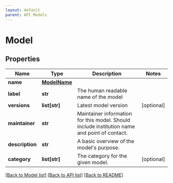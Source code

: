 ```yaml
---
layout: default
parent: API Models
---
```


# Model

## Properties

Name | Type | Description | Notes
------------ | ------------- | ------------- | -------------
**name** | [**ModelName**](ModelName.md) |  | 
**label** | **str** | The human readable name of the model | 
**versions** | **list[str]** | Latest model version | [optional] 
**maintainer** | **str** | Maintainer information for this model. Should include institution name and point of contact. | 
**description** | **str** | A basic overview of the model&#x27;s purpose. | 
**category** | **list[str]** | The category for the given model. | [optional] 

[[Back to Model list]](../README.md#documentation-for-models) [[Back to API list]](../README.md#documentation-for-api-endpoints) [[Back to README]](../README.md)

